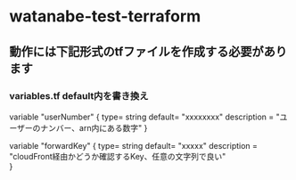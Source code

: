 # watanabe-test-terraform

## 動作には下記形式のtfファイルを作成する必要があります

### variables.tf  default内を書き換え
variable "userNumber" {
    type= string
    default= "xxxxxxxx"
    description = "ユーザーのナンバー、arn内にある数字"
}

variable "forwardKey" {
    type= string
    default= "xxxxx"
    description = "cloudFront経由かどうか確認するKey、任意の文字列で良い"   
}